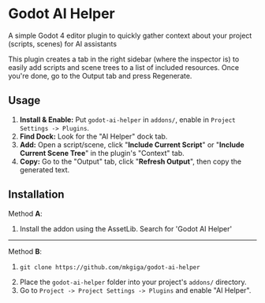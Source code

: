 # Godot AI Helper

A simple Godot 4 editor plugin to quickly gather context about your project (scripts, scenes) for AI assistants

This plugin creates a tab in the right sidebar (where the inspector is) to easily add scripts and scene trees to a list of included resources. Once you're done, go to the Output tab and press Regenerate.

## Usage

1.  **Install & Enable:** Put `godot-ai-helper` in `addons/`, enable in `Project Settings -> Plugins`.
2.  **Find Dock:** Look for the "AI Helper" dock tab.
3.  **Add:** Open a script/scene, click "**Include Current Script**" or "**Include Current Scene Tree**" in the plugin's "Context" tab.
4.  **Copy:** Go to the "Output" tab, click "**Refresh Output**", then copy the generated text.

## Installation
Method **A**:
1. Install the addon using the AssetLib. Search for 'Godot AI Helper'

---

Method **B**:
	
1.  ```
	git clone https://github.com/mkgiga/godot-ai-helper
	```
2. Place the `godot-ai-helper` folder into your project's `addons/` directory.
3. Go to `Project -> Project Settings -> Plugins` and enable "AI Helper".
